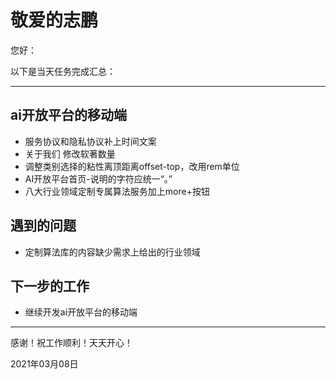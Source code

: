 # 敬爱的志鹏

您好：

以下是当天任务完成汇总：

---

## ai开放平台的移动端

- 服务协议和隐私协议补上时间文案
- 关于我们 修改软著数量
- 调整类别选择的粘性离顶距离offset-top，改用rem单位
- AI开放平台首页-说明的字符应统一“。”
- 八大行业领域定制专属算法服务加上more+按钮

## 遇到的问题

- 定制算法库的内容缺少需求上给出的行业领域

## 下一步的工作

- 继续开发ai开放平台的移动端

---
感谢！祝工作顺利！天天开心！

2021年03月08日
